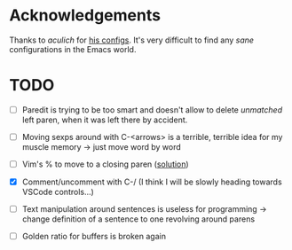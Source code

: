 # Acknowledgements
Thanks to _aculich_ for [his configs](https://github.com/aculich/.emacs.d).
It's very difficult to find any _sane_ configurations in the Emacs world.

# TODO
- [ ] Paredit is trying to be too smart and doesn't allow to delete _unmatched_ left paren, when it was left there by accident.  
- [ ] Moving sexps around with C-\<arrows\> is a terrible, terrible idea for my muscle memory -> just move word by word
- [ ] Vim's % to move to a closing paren ([solution](https://www.emacswiki.org/emacs/NavigatingParentheses))
- [x] Comment/uncomment with C-/ (I think I will be slowly heading towards VSCode controls...)
- [ ] Text manipulation around sentences is useless for programming -> change definition of a sentence to one revolving around parens
- [ ] Golden ratio for buffers is broken again


